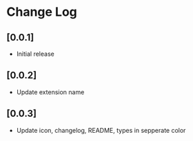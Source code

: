 # Change Log

## [0.0.1]

- Initial release

## [0.0.2]

- Update extension name

## [0.0.3]

- Update icon, changelog, README, types in sepperate color